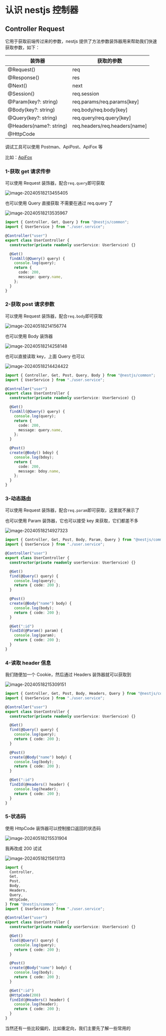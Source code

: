 # 认识 nestjs 控制器

## Controller Request

它用于获取前端传过来的参数，nestjs 提供了方法参数装饰器用来帮助我们快速获取参数，如下：

| 装饰器                  | 获取的参数                    |
| ----------------------- | ----------------------------- |
| @Request()              | req                           |
| @Response()             | res                           |
| @Next()                 | next                          |
| @Session()              | req.session                   |
| @Param(key?: string)    | req.params/req.params[key]    |
| @Body(key?: string)     | req.body/req.body[key]        |
| @Query(key?: string)    | req.query/req.query[key]      |
| @Headers(name?: string) | req.headers/req.headers[name] |
| @HttpCode               |                               |

调试工具可以使用 Postman、ApiPost、ApiFox 等

比如：[ApiFox](https://apifox.com/?utm_source=baidu_sem1)

### 1-获取 get 请求传参

可以使用 Request 装饰器，配合`req.query`即可获取

![image-20240518213455405](https://chen-1320883525.cos.ap-chengdu.myqcloud.com/img/image-20240518213455405.png)

也可以使用 Query 直接获取 不需要在通过 req.query 了

![image-20240518213535967](https://chen-1320883525.cos.ap-chengdu.myqcloud.com/img/image-20240518213535967.png)

```typescript
import { Controller, Get, Query } from "@nestjs/common";
import { UserService } from "./user.service";

@Controller("user")
export class UserController {
  constructor(private readonly userService: UserService) {}

  @Get()
  findAll(@Query() query) {
    console.log(query);
    return {
      code: 200,
      message: query.name,
    };
  }
}
```

### 2-获取 post 请求参数

可以使用 Request 装饰器，配合`req.body`即可获取

![image-20240518214156774](https://chen-1320883525.cos.ap-chengdu.myqcloud.com/img/image-20240518214156774.png)

也可以使用 Body 装饰器

![image-20240518214258148](https://chen-1320883525.cos.ap-chengdu.myqcloud.com/img/image-20240518214258148.png)

也可以直接读取 key，上面 Query 也可以

![image-20240518214424422](https://chen-1320883525.cos.ap-chengdu.myqcloud.com/img/image-20240518214424422.png)

```typescript
import { Controller, Get, Post, Query, Body } from "@nestjs/common";
import { UserService } from "./user.service";

@Controller("user")
export class UserController {
  constructor(private readonly userService: UserService) {}

  @Get()
  findAll(@Query() query) {
    console.log(query);
    return {
      code: 200,
      message: query.name,
    };
  }

  @Post()
  create(@Body() bdoy) {
    console.log(bdoy);
    return {
      code: 200,
      message: bdoy.name,
    };
  }
}
```

### 3-动态路由

可以使用 Request 装饰器，配合`req.param`即可获取，这里就不展示了

也可以使用 Param 装饰器，它也可以接受 key 来获取，它们都差不多

![image-20240518214927323](https://chen-1320883525.cos.ap-chengdu.myqcloud.com/img/image-20240518214927323.png)

```typescript
import { Controller, Get, Post, Body, Param, Query } from "@nestjs/common";
import { UserService } from "./user.service";

@Controller("user")
export class UserController {
  constructor(private readonly userService: UserService) {}

  @Get()
  find(@Query() query) {
    console.log(query);
    return { code: 200 };
  }

  @Post()
  create(@Body("name") body) {
    console.log(body);
    return { code: 200 };
  }

  @Get(":id")
  findId(@Param() param) {
    console.log(param);
    return { code: 200 };
  }
}
```

### 4-读取 header 信息

我们随便加一个 Cookie，然后通过 Headers 装饰器就可以获取到

![image-20240518215309151](https://chen-1320883525.cos.ap-chengdu.myqcloud.com/img/image-20240518215309151.png)

```typescript
import { Controller, Get, Post, Body, Headers, Query } from "@nestjs/common";
import { UserService } from "./user.service";

@Controller("user")
export class UserController {
  constructor(private readonly userService: UserService) {}

  @Get()
  find(@Query() query) {
    console.log(query);
    return { code: 200 };
  }

  @Post()
  create(@Body("name") body) {
    console.log(body);
    return { code: 200 };
  }

  @Get(":id")
  findId(@Headers() header) {
    console.log(header);
    return { code: 200 };
  }
}
```

### 5-状态码

使用 HttpCode 装饰器可以控制接口返回的状态码

![image-20240518215531904](https://chen-1320883525.cos.ap-chengdu.myqcloud.com/img/image-20240518215531904.png)

我再改成 200 试试

![image-20240518215613113](https://chen-1320883525.cos.ap-chengdu.myqcloud.com/img/image-20240518215613113.png)

```typescript
import {
  Controller,
  Get,
  Post,
  Body,
  Headers,
  Query,
  HttpCode,
} from "@nestjs/common";
import { UserService } from "./user.service";

@Controller("user")
export class UserController {
  constructor(private readonly userService: UserService) {}

  @Get()
  find(@Query() query) {
    console.log(query);
    return { code: 200 };
  }

  @Post()
  create(@Body("name") body) {
    console.log(body);
    return { code: 200 };
  }

  @Get(":id")
  @HttpCode(200)
  findId(@Headers() header) {
    console.log(header);
    return { code: 200 };
  }
}
```

当然还有一些比较偏的，比如重定向，我们主要先了解一些常用的
